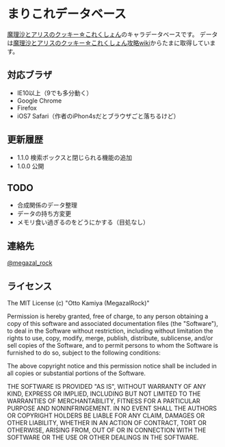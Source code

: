 # まりこれデータベース

[魔理沙とアリスのクッキー☆これくしょん](http://mogera.jp/gameplay?gid=gm0000002137)のキャラデータベースです。
データは[魔理沙とアリスのクッキー☆これくしょん攻略wiki](http://marikore.wiki.fc2.com/)からたまに取得しています。

## 対応ブラザ
* IE10以上（9でも多分動く）
* Google Chrome
* Firefox
* iOS7 Safari（作者のiPhon4sだとブラウザごと落ちるけど）

## 更新履歴
* 1.1.0 検索ボックスと閉じられる機能の追加
* 1.0.0 公開

## TODO
* 合成関係のデータ整理
* データの持ち方変更
* メモリ食い過ぎるのをどうにかする（目処なし）

## 連絡先
[@megazal_rock](https://twitter.com/megazal_rock)

## ライセンス
The MIT License (c) "Otto Kamiya (MegazalRock)"

Permission is hereby granted, free of charge, to any person
obtaining a copy of this software and associated documentation
files (the "Software"), to deal in the Software without
restriction, including without limitation the rights to use,
copy, modify, merge, publish, distribute, sublicense, and/or sell
copies of the Software, and to permit persons to whom the
Software is furnished to do so, subject to the following
conditions:

The above copyright notice and this permission notice shall be
included in all copies or substantial portions of the Software.

THE SOFTWARE IS PROVIDED "AS IS", WITHOUT WARRANTY OF ANY KIND,
EXPRESS OR IMPLIED, INCLUDING BUT NOT LIMITED TO THE WARRANTIES
OF MERCHANTABILITY, FITNESS FOR A PARTICULAR PURPOSE AND
NONINFRINGEMENT. IN NO EVENT SHALL THE AUTHORS OR COPYRIGHT
HOLDERS BE LIABLE FOR ANY CLAIM, DAMAGES OR OTHER LIABILITY,
WHETHER IN AN ACTION OF CONTRACT, TORT OR OTHERWISE, ARISING
FROM, OUT OF OR IN CONNECTION WITH THE SOFTWARE OR THE USE OR
OTHER DEALINGS IN THE SOFTWARE.